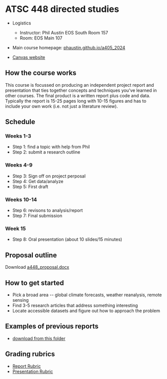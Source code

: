 # ATSC 448 directed studies

- Logistics
  - Instructor:  Phil Austin EOS South Room 157
  - Room: EOS Main 107


- Main course homepage: [phaustin.github.io/a405_2024](https://phaustin.github.io/a405_2024)

- [Canvas website](https://canvas.ubc.ca/courses/129113)

## How the course works

This course is focussed on producing an independent project report and presentation that ties together concepts and techniques you've learned in other courses.  The final product is a written report plus code and data.  Typically the report is 15-25 pages long with 10-15 figures and has to include your own work (i.e. not just a literature review).


## Schedule

### Weeks 1-3

- Step 1: find a topic with help from Phil
- Step 2: submit a research outline

### Weeks 4-9

- Step 3: Sign off on project perposal
- Step 4: Get data/analyze
- Step 5: First draft

### Weeks 10-14

- Step 6: revisons to analysis/report
- Step 7: Final submission

### Week 15 

- Step 8: Oral presentation (about 10 slides/15 minutes)

## Proposal outline

Download [a448_proposal.docx](https://www.dropbox.com/scl/fi/4xgtmtdaf57xvw4abmrod/a448_proposal.docx?rlkey=94un60k223ohmwlv2ay36ok7k&dl=0)

## How to get started

- Pick a broad area -- global climate forecasts, weather reanalysis, remote sensing
- Find 3-5 research articles that address something interesting
- Locate accessible datasets and figure out how to approach the problem

## Examples of previous reports

- [download from this folder](https://www.dropbox.com/scl/fo/vycttkf9ugwozpqzalm2d/h?rlkey=u92yirdirr5n1neasr47vvooc&dl=0)

## Grading rubrics

- [Report Rubric](https://www.dropbox.com/scl/fi/d3kn91yf7jq4x50z3u9ey/projects_rubric.pdf?rlkey=44bm9s0ygxspjz3haklv4ogrb&dl=0)
- [Presentation Rubric](https://www.dropbox.com/scl/fi/zmskgeim2bm80akkxare9/a448_presentations_rubric.pdf?rlkey=gh8w1feg1f0kmopta1fo6mx9e&dl=0)


